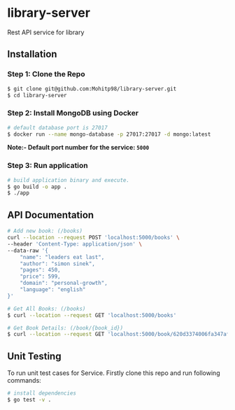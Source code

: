 # library-server
Rest API service for library

## Installation

### Step 1: Clone the Repo

```sh
$ git clone git@github.com:Mohitp98/library-server.git 
$ cd library-server
```

### Step 2: Install MongoDB using Docker

```sh
# default database port is 27017
$ docker run --name mongo-database -p 27017:27017 -d mongo:latest
```

**Note:- Default port number for the service: `5000`**

### Step 3: Run application

```sh
# build application binary and execute.
$ go build -o app .
$ ./app
```

## API Documentation
```sh
# Add new book: (/books)
curl --location --request POST 'localhost:5000/books' \
--header 'Content-Type: application/json' \
--data-raw '{
	"name": "leaders eat last",
	"author": "simon sinek",
	"pages": 450,
	"price": 599,
	"domain": "personal-growth",
	"language": "english"
}'

# Get All Books: (/books)
$ curl --location --request GET 'localhost:5000/books'

# Get Book Details: (/book/{book_id})
$ curl --location --request GET 'localhost:5000/book/620d3374006fa347af37db7b'

```

## Unit Testing

To run unit test cases for Service. Firstly clone this repo and run following commands:

```sh
# install dependencies
$ go test -v .
```